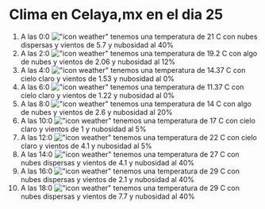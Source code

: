 # Clima en Celaya,mx en el dia 25

1. A las 0:0 !["icon weather"](http://openweathermap.org/img/w/03n.png) tenemos una temperatura de 21 C con nubes dispersas y  vientos de 5.7 y nubosidad al 40%
1. A las 2:0 !["icon weather"](http://openweathermap.org/img/w/02n.png) tenemos una temperatura de 19.2 C con algo de nubes y  vientos de 2.06 y nubosidad al 12%
1. A las 4:0 !["icon weather"](http://openweathermap.org/img/w/01n.png) tenemos una temperatura de 14.37 C con cielo claro y  vientos de 1.53 y nubosidad al 0%
1. A las 6:0 !["icon weather"](http://openweathermap.org/img/w/01n.png) tenemos una temperatura de 11.37 C con cielo claro y  vientos de 1.22 y nubosidad al 0%
1. A las 8:0 !["icon weather"](http://openweathermap.org/img/w/02n.png) tenemos una temperatura de 14 C con algo de nubes y  vientos de 2.6 y nubosidad al 20%
1. A las 10:0 !["icon weather"](http://openweathermap.org/img/w/02d.png) tenemos una temperatura de 17 C con cielo claro y  vientos de 1 y nubosidad al 5%
1. A las 12:0 !["icon weather"](http://openweathermap.org/img/w/02d.png) tenemos una temperatura de 22 C con cielo claro y  vientos de 4.1 y nubosidad al 5%
1. A las 14:0 !["icon weather"](http://openweathermap.org/img/w/03d.png) tenemos una temperatura de 27 C con nubes dispersas y  vientos de 4.1 y nubosidad al 40%
1. A las 16:0 !["icon weather"](http://openweathermap.org/img/w/03d.png) tenemos una temperatura de 29 C con nubes dispersas y  vientos de 2.1 y nubosidad al 40%
1. A las 18:0 !["icon weather"](http://openweathermap.org/img/w/03d.png) tenemos una temperatura de 29 C con nubes dispersas y  vientos de 7.7 y nubosidad al 40%
